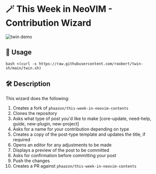 # :magic_wand: This Week in NeoVIM - Contribution Wizard

![twin demo](https://user-images.githubusercontent.com/226654/212550237-8c8b6dc5-16c6-494c-911c-6e61fac12a14.gif)


## :rocket: Usage

```
bash <(curl -s https://raw.githubusercontent.com/roobert/twin-sh/main/twin.sh)
```

## :hammer_and_wrench: Description

This wizard does the following:
1. Creates a fork of `phaazon/this-week-in-neovim-contents`
2. Clones the repository
3. Asks what type of post you'd like to make [core-update, need-help, guide,
   new-plugin, new-project]
4. Asks for a name for your contribution depending on type
5. Creates a copy of the post-type template and updates the title, if required
6. Opens an editor for any adjustments to be made
7. Displays a preview of the post to be committed
8. Asks for confirmation before committing your post
9. Push the changes
10. Creates a PR against `phaazon/this-week-in-neovim-contents`

